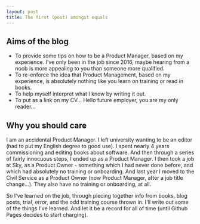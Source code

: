 ```yaml
---
layout: post
title: The first (post) amongst equals
---
```


## Aims of the blog
 + To provide some tips on how to be a Product Manager, based on my experience. I've only been in the job since 2016, maybe hearing from a noob <!--more-->is more appealing to you than someone more qualified.
 + To re-enforce the idea that Product Management, based on my experience, is absolutely nothing like you learn on training or read in books.
 + To help myself interpret what I know by writing it out.
 + To put as a link on my CV... Hello future employer, you are my only reader...

## Why you should care
I am an accidental Product Manager. I left university wanting to be an editor (had to put my English degree to good use). I spent nearly 4 years commissioning and editing books about software. And then through a series of fairly innocuous steps, I ended up as a Product Manager.
I then took a job at Sky, as a Product Owner - something which I had never done before, and which had absolutely no training or onboarding.
And last year I moved to the Civil Service as a Product Owner (now Product Manager, after a job title change...). They also have no training or onboarding, at all.

So I've learned on the job, through piecing together info from books, blog posts, trial, error, and the odd training course thrown in. I'll write out some of the things I've learned. And let it be a record for all of time (until Github Pages decides to start charging).
